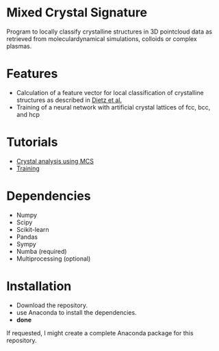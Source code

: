 # Mixed Crystal Signature
Program to locally classify crystalline structures in 3D pointcloud data as retrieved from moleculardynamical simulations, colloids or complex plasmas.

# Features
- Calculation of a feature vector for local classification of crystalline structures as described in [Dietz et al.](https://doi.org/10.1103/PhysRevE.96.011301)
- Training of a neural network with artificial crystal lattices of fcc, bcc, and hcp

# Tutorials
- [Crystal analysis using MCS](analyzecrystal_example.ipynb)
- [Training](training_example.ipynb)

# Dependencies
- Numpy
- Scipy
- Scikit-learn
- Pandas
- Sympy
- Numba (required)
- Multiprocessing (optional)

# Installation
- Download the repository.
- use Anaconda to install the dependencies. 
- **done**

If requested, I might create a complete Anaconda package for this repository.